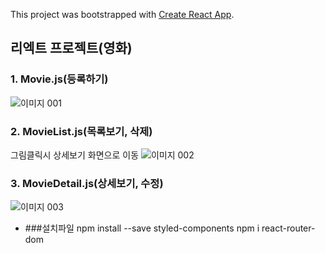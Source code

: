 This project was bootstrapped with [Create React App](https://github.com/facebook/create-react-app).

## 리엑트 프로젝트(영화)

### 1. Movie.js(등록하기)

![이미지 001](https://user-images.githubusercontent.com/71993926/95167600-ed4e3780-07ea-11eb-8c7c-08d31b197ec3.png)

### 2. MovieList.js(목록보기, 삭제)
 그림클릭시 상세보기 화면으로 이동
![이미지 002](https://user-images.githubusercontent.com/71993926/95167830-4fa73800-07eb-11eb-83b9-5facff0021c7.png)




### 3. MovieDetail.js(상세보기, 수정)

![이미지 003](https://user-images.githubusercontent.com/71993926/95167873-5afa6380-07eb-11eb-9f4b-4c36cbda583c.png)

- ###설치파일
npm install --save styled-components
npm i react-router-dom
